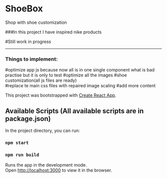 # ShoeBox
Shop with shoe customization

###In this project I have inspired nike products

#Still work in progress
<hr>
<h3>Things to implement:</h3>
#optimize app js because now all is in one single component what is bad practise but it is only to test
#optimize all the images
#shoe customization(all js files are ready)<br>
#replace te main css files with repaired image scaling
#add more content

This project was bootstrapped with [Create React App](https://github.com/facebook/create-react-app).

## Available Scripts (All available scripts are in package.json)

In the project directory, you can run:

### `npm start`
### `npm run build`
Runs the app in the development mode.\
Open [http://localhost:3000](http://localhost:3000) to view it in the browser.





